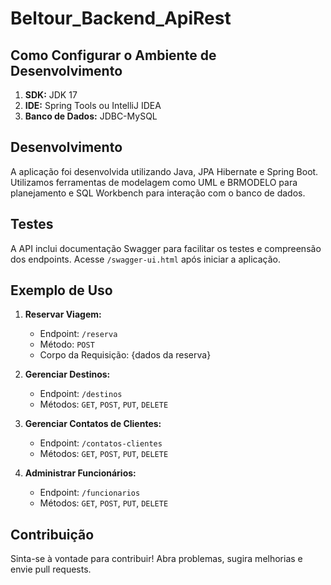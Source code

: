 # Beltour_Backend_ApiRest

## Como Configurar o Ambiente de Desenvolvimento

1. **SDK:** JDK 17
2. **IDE:** Spring Tools ou IntelliJ IDEA
3. **Banco de Dados:** JDBC-MySQL

## Desenvolvimento

A aplicação foi desenvolvida utilizando Java, JPA Hibernate e Spring Boot. Utilizamos ferramentas de modelagem como UML e BRMODELO para planejamento e SQL Workbench para interação com o banco de dados.

## Testes

A API inclui documentação Swagger para facilitar os testes e compreensão dos endpoints. Acesse `/swagger-ui.html` após iniciar a aplicação.

## Exemplo de Uso

1. **Reservar Viagem:**
   - Endpoint: `/reserva`
   - Método: `POST`
   - Corpo da Requisição: {dados da reserva}

2. **Gerenciar Destinos:**
   - Endpoint: `/destinos`
   - Métodos: `GET`, `POST`, `PUT`, `DELETE`

3. **Gerenciar Contatos de Clientes:**
   - Endpoint: `/contatos-clientes`
   - Métodos: `GET`, `POST`, `PUT`, `DELETE`

4. **Administrar Funcionários:**
   - Endpoint: `/funcionarios`
   - Métodos: `GET`, `POST`, `PUT`, `DELETE`

## Contribuição

Sinta-se à vontade para contribuir! Abra problemas, sugira melhorias e envie pull requests.
